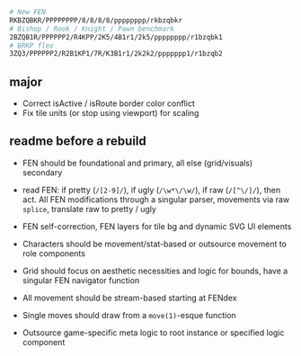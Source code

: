 
``` bash
# New FEN
RKBZQBKR/PPPPPPPP/8/8/8/8/pppppppp/rkbzqbkr
# Bishop / Rook / Knight / Pawn benchmark
2BZQB1R/PPPPPP2/R4KPP/2K5/4B1r1/2k5/pppppppp/r1bzqbk1
# BRKP flex
3ZQ3/PPPPPP2/R2B1KP1/7R/K3B1r1/2k2k2/ppppppp1/r1bzqb2
```

## major

* Correct isActive / isRoute border color conflict
* Fix tile units (or stop using viewport) for scaling

## readme before a rebuild

* FEN should be foundational and primary, all else (grid/visuals) secondary
* read FEN: if pretty (`/[2-9]/`), if ugly (`/\w*\/\w/`), if raw (`/[^\/]/`), then act. All FEN modifications through a singular parser, movements via raw `splice`, translate raw to pretty / ugly
* FEN self-correction, FEN layers for tile bg and dynamic SVG UI elements


* Characters should be movement/stat-based or outsource movement to role components
* Grid should focus on aesthetic necessities and logic for bounds, have a singular FEN navigator function
* All movement should be stream-based starting at FENdex
* Single moves should draw from a `move(1)`-esque function
* Outsource game-specific meta logic to root instance or specified logic component
